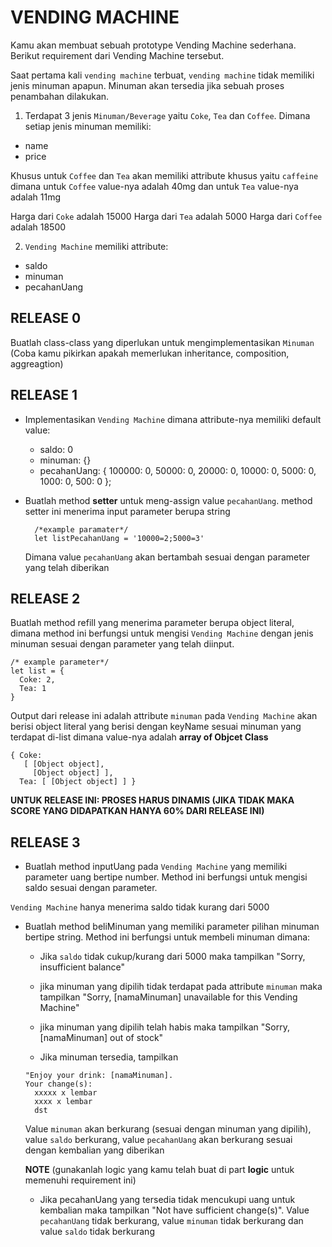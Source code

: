 # VENDING MACHINE

Kamu akan membuat sebuah prototype Vending Machine sederhana. Berikut requirement dari Vending Machine tersebut.

Saat pertama kali `vending machine` terbuat, `vending machine` tidak memiliki jenis minuman apapun. Minuman akan tersedia jika sebuah proses penambahan dilakukan.

1. Terdapat 3 jenis `Minuman/Beverage` yaitu `Coke`, `Tea` dan `Coffee`. Dimana setiap jenis minuman memiliki:
  - name
  - price

  Khusus untuk `Coffee` dan `Tea` akan memiliki attribute khusus yaitu `caffeine` dimana untuk `Coffee` value-nya adalah 40mg dan untuk `Tea` value-nya adalah 11mg

  Harga dari `Coke` adalah 15000
  Harga dari `Tea` adalah 5000
  Harga dari `Coffee` adalah 18500

2. `Vending Machine` memiliki attribute:
  - saldo
  - minuman
  - pecahanUang


## RELEASE 0
Buatlah class-class yang diperlukan untuk mengimplementasikan `Minuman` (Coba kamu pikirkan apakah memerlukan inheritance, composition, aggreagtion)

## RELEASE 1
- Implementasikan `Vending Machine` dimana attribute-nya memiliki default value:
    - saldo: 0
    - minuman: {}
    - pecahanUang:
        {
          100000: 0,
          50000: 0,
          20000: 0,
          10000: 0,
          5000: 0,
          1000: 0,
          500: 0
        };


- Buatlah method **setter** untuk meng-assign value `pecahanUang`. method setter ini menerima input parameter berupa string

  ```
    /*example paramater*/
    let listPecahanUang = '10000=2;5000=3'
  ```

  Dimana value `pecahanUang` akan bertambah sesuai dengan parameter yang telah diberikan

## RELEASE 2
Buatlah method refill yang menerima parameter berupa object literal, dimana method ini berfungsi untuk mengisi `Vending Machine` dengan jenis minuman sesuai dengan parameter yang telah diinput.

```
/* example parameter*/
let list = {
  Coke: 2,
  Tea: 1
}
```

Output dari release ini adalah attribute `minuman` pada `Vending Machine` akan berisi object literal yang berisi dengan keyName sesuai minuman yang terdapat di-list dimana value-nya adalah **array of Objcet Class**

```
{ Coke:
   [ [Object object],
     [Object object] ],
  Tea: [ [Object object] ] }
```

**UNTUK RELEASE INI: PROSES HARUS DINAMIS (JIKA TIDAK MAKA SCORE YANG DIDAPATKAN HANYA 60% DARI RELEASE INI)**

## RELEASE 3
- Buatlah method inputUang pada `Vending Machine` yang memiliki parameter uang bertipe number. Method ini berfungsi untuk mengisi saldo sesuai dengan parameter.

`Vending Machine` hanya menerima saldo tidak kurang dari 5000

- Buatlah method beliMinuman yang memiliki parameter pilihan minuman bertipe string. Method ini berfungsi untuk membeli minuman dimana:
  - Jika `saldo` tidak cukup/kurang dari 5000 maka tampilkan "Sorry, insufficient balance"

  - jika minuman yang dipilih tidak terdapat pada attribute `minuman` maka tampilkan "Sorry, [namaMinuman] unavailable for this Vending Machine"

  - jika minuman yang dipilih telah habis maka tampilkan "Sorry, [namaMinuman] out of stock"

  - Jika minuman tersedia, tampilkan
  ```
  "Enjoy your drink: [namaMinuman].
  Your change(s):
    xxxxx x lembar
    xxxx x lembar
    dst
  ```

  Value `minuman` akan berkurang (sesuai dengan minuman yang dipilih), value `saldo` berkurang, value `pecahanUang` akan berkurang sesuai dengan kembalian yang diberikan

  **NOTE**
  (gunakanlah logic yang kamu telah buat di part **logic** untuk memenuhi requirement ini)

  - Jika pecahanUang yang tersedia tidak mencukupi uang untuk kembalian  maka tampilkan "Not have sufficient change(s)". Value `pecahanUang` tidak berkurang, value `minuman` tidak berkurang dan value `saldo` tidak berkurang
